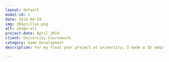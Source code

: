 ```yaml
---
layout: default
modal-id: 1
date: 2019-04-29
img: 3DGorillas.png
alt: image-alt
project-date: April 2019
client: University Coursework
category: Game Development
description: For my final year project at university, I made a 3D adaption of the game Gorillas, by IBM; I did this by repurposing and adapting the engine that was created for the Pacman Project. The game world for this project is randomly generated and saved locally, with the heights of the hills affecting nearby generations. I also developed an enemy AI, which can be toggled on or off, that will attempt to hit the player, becoming more accurate with each miss.<br><iframe width="560" height="315" src="https://www.youtube.com/embed/HosRSkY0Dew" " frameborder="0" allow="accelerometer; autoplay; encrypted-media; gyroscope; picture-in-picture" allowfullscreen></iframe>

---
```

